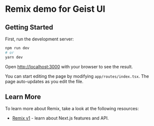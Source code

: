 # Remix demo for Geist UI

## Getting Started

First, run the development server:

```bash
npm run dev
# or
yarn dev
```

Open [http://localhost:3000](http://localhost:3000) with your browser to see the result.

You can start editing the page by modifying `app/routes/index.tsx`. The page auto-updates as you edit the file.

## Learn More

To learn more about Remix, take a look at the following resources:

- [Remix v1](https://remix.run/docs/en/v1) - learn about Next.js features and API.
